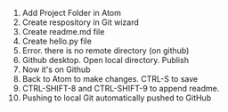 1. Add Project Folder in Atom
2. Create respository in Git wizard
3. Create readme.md file
4. Create hello.py file
5. Error. there is no remote directory (on github)
6. Github desktop. Open local directory. Publish
7. Now it's on Github
8. Back to Atom to make changes. CTRL-S to save
9.  CTRL-SHIFT-8 and CTRL-SHIFT-9 to append readme.
10. Pushing to local Git automatically pushed to GitHub
